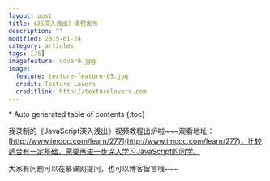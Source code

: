 ```yaml
---
layout: post
title: 《JS深入浅出》课程发布
description: ""
modified: 2015-01-24
category: articles
tags: [JS]
imagefeature: cover9.jpg
image:
  feature: texture-feature-05.jpg
  credit: Texture Lovers
  creditlink: http://texturelovers.com
---
```


<style type="text/css">
    .trans {
        font-size:12px;
        color:#999;
    }
</style>
<section id="table-of-contents" class="toc">
<div id="drawer" markdown="1">
*  Auto generated table of contents
{:toc}
</div>
</section><!-- /#table-of-contents -->

我录制的《JavaScript深入浅出》视频教程出炉啦~~~观看地址：[http://www.imooc.com/learn/277](http://www.imooc.com/learn/277)，比较适合有一定基础，需要再进一步深入学习JavaScript的同学。

大家有问题可以在慕课网提问，也可以博客留言哦~~~
